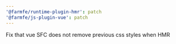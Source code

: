 ```yaml
---
'@farmfe/runtime-plugin-hmr': patch
'@farmfe/js-plugin-vue': patch
---
```


Fix that vue SFC does not remove previous css styles when HMR

